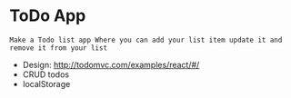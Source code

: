 # ToDo App

    Make a Todo list app Where you can add your list item update it and remove it from your list

-   Design: http://todomvc.com/examples/react/#/
-   CRUD todos
-   localStorage